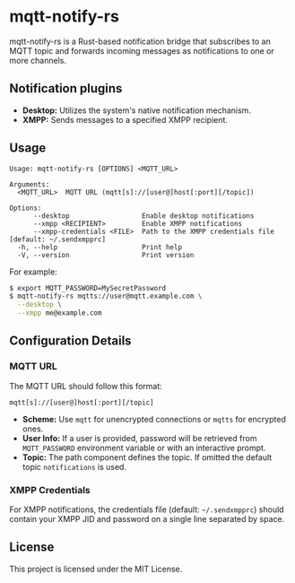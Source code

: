 # mqtt-notify-rs

mqtt-notify-rs is a Rust-based notification bridge that subscribes to an MQTT
topic and forwards incoming messages as notifications to one or more channels.

## Notification plugins

- **Desktop:** Utilizes the system's native notification mechanism.
- **XMPP:** Sends messages to a specified XMPP recipient.

## Usage

```
Usage: mqtt-notify-rs [OPTIONS] <MQTT_URL>

Arguments:
  <MQTT_URL>  MQTT URL (mqtt[s]://[user@]host[:port][/topic])

Options:
      --desktop                  Enable desktop notifications
      --xmpp <RECIPIENT>         Enable XMPP notifications
      --xmpp-credentials <FILE>  Path to the XMPP credentials file [default: ~/.sendxmpprc]
  -h, --help                     Print help
  -V, --version                  Print version
```

For example:

```sh
$ export MQTT_PASSWORD=MySecretPassword
$ mqtt-notify-rs mqtts://user@mqtt.example.com \
  --desktop \
  --xmpp me@example.com
```

## Configuration Details

### MQTT URL

The MQTT URL should follow this format:

```
mqtt[s]://[user@]host[:port][/topic]
```

- **Scheme:**
  Use `mqtt` for unencrypted connections or `mqtts` for encrypted ones.
- **User Info:**
  If a user is provided, password will be retrieved from `MQTT_PASSWORD`
  environment variable or with an interactive prompt.
- **Topic:**
  The path component defines the topic. If omitted the default topic
  `notifications` is used.

### XMPP Credentials

For XMPP notifications, the credentials file (default: `~/.sendxmpprc`) should
contain your XMPP JID and password on a single line separated by space.

## License

This project is licensed under the MIT License.
